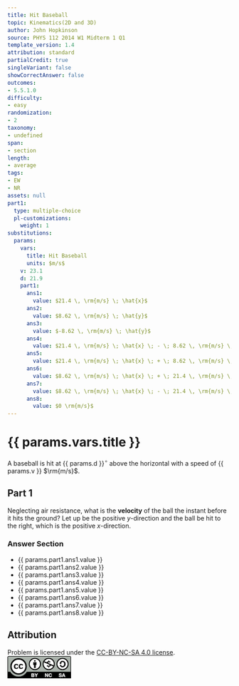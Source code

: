 ```yaml
---
title: Hit Baseball
topic: Kinematics(2D and 3D)
author: John Hopkinson
source: PHYS 112 2014 W1 Midterm 1 Q1
template_version: 1.4
attribution: standard
partialCredit: true
singleVariant: false
showCorrectAnswer: false
outcomes:
- 5.5.1.0
difficulty:
- easy
randomization:
- 2
taxonomy:
- undefined
span:
- section
length:
- average
tags:
- EW
- NR
assets: null
part1:
  type: multiple-choice
  pl-customizations:
    weight: 1
substitutions:
  params:
    vars:
      title: Hit Baseball
      units: $m/s$
    v: 23.1
    d: 21.9
    part1:
      ans1:
        value: $21.4 \, \rm{m/s} \; \hat{x}$
      ans2:
        value: $8.62 \, \rm{m/s} \; \hat{y}$
      ans3:
        value: $-8.62 \, \rm{m/s} \; \hat{y}$
      ans4:
        value: $21.4 \, \rm{m/s} \; \hat{x} \; - \; 8.62 \, \rm{m/s} \; \hat{y}$
      ans5:
        value: $21.4 \, \rm{m/s} \; \hat{x} \; + \; 8.62 \, \rm{m/s} \; \hat{y}$
      ans6:
        value: $8.62 \, \rm{m/s} \; \hat{x} \; + \; 21.4 \, \rm{m/s} \; \hat{y}$
      ans7:
        value: $8.62 \, \rm{m/s} \; \hat{x} \; - \; 21.4 \, \rm{m/s} \; \hat{y}$
      ans8:
        value: $0 \rm{m/s}$
---
```

# {{ params.vars.title }}
A baseball is hit at {{ params.d }}$^\circ$ above the horizontal with a speed of {{ params.v }} $\rm{m/s}$.

## Part 1

Neglecting air resistance, what is the **velocity** of the ball the instant before it hits the ground? Let up be the positive $y$-direction and the ball be hit to the right, which is the positive $x$-direction.

### Answer Section

- {{ params.part1.ans1.value }}
- {{ params.part1.ans2.value }}
- {{ params.part1.ans3.value }}
- {{ params.part1.ans4.value }}
- {{ params.part1.ans5.value }}
- {{ params.part1.ans6.value }}
- {{ params.part1.ans7.value }}
- {{ params.part1.ans8.value }}

## Attribution

Problem is licensed under the [CC-BY-NC-SA 4.0 license](https://creativecommons.org/licenses/by-nc-sa/4.0/).<br> ![The Creative Commons 4.0 license requiring attribution-BY, non-commercial-NC, and share-alike-SA license.](https://raw.githubusercontent.com/firasm/bits/master/by-nc-sa.png)